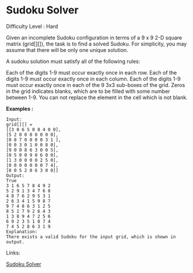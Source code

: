 # Sudoku Solver

Difficulty Level : Hard

Given an incomplete Sudoku configuration in terms of a 9 x 9  2-D square matrix (grid[][]), the task is to find a solved Sudoku. For simplicity, you may assume that there will be only one unique solution.

A sudoku solution must satisfy all of the following rules:

Each of the digits 1-9 must occur exactly once in each row.
Each of the digits 1-9 must occur exactly once in each column.
Each of the digits 1-9 must occur exactly once in each of the 9 3x3 sub-boxes of the grid.
Zeros in the grid indicates blanks, which are to be filled with some number between 1-9. You can not replace the element in the cell which is not blank.

**Examples :**

```
Input:
grid[][] = 
[[3 0 6 5 0 8 4 0 0],
[5 2 0 0 0 0 0 0 0],
[0 8 7 0 0 0 0 3 1 ],
[0 0 3 0 1 0 0 8 0],
[9 0 0 8 6 3 0 0 5],
[0 5 0 0 9 0 6 0 0],
[1 3 0 0 0 0 2 5 0],
[0 0 0 0 0 0 0 7 4],
[0 0 5 2 0 6 3 0 0]]
Output:
True
3 1 6 5 7 8 4 9 2
5 2 9 1 3 4 7 6 8
4 8 7 6 2 9 5 3 1
2 6 3 4 1 5 9 8 7
9 7 4 8 6 3 1 2 5
8 5 1 7 9 2 6 4 3
1 3 8 9 4 7 2 5 6
6 9 2 3 5 1 8 7 4
7 4 5 2 8 6 3 1 9
Explanation: 
There exists a valid Sudoku for the input grid, which is shown in output.
```

Links:

[Sudoku Solver](https://www.geeksforgeeks.org/problems/solve-the-sudoku-1587115621/1)
